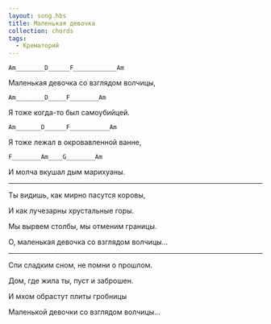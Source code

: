 ```yaml
---
layout: song.hbs
title: Маленькая девочка
collection: chords
tags:
  - Крематорий
---
```

<soundcloud-renderer data-soundcloudid="446649078"></soundcloud-renderer>

`Am________D______F____________Am`

 Маленькая девочка со взглядом волчицы,

`Am________D_____F________Am`

 Я тоже когда-то был самоубийцей.

`Am_______D______F___________Am`

 Я тоже лежал в окровавленной ванне,

`F________Am____G________Am`

И молча вкушал дым марихуаны.

---

Ты видишь, как мирно пасутся коровы,

И как лучезарны хрустальные горы.

Мы вырвем столбы, мы отменим границы.

О, маленькая девочка со взглядом волчицы...

---

Спи сладким сном, не помни о прошлом.

Дом, где жила ты, пуст и заброшен.

И мхом обрастут плиты гробницы

Маленькой девочки со взглядом волчицы...
